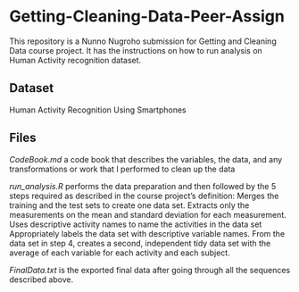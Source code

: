 # Getting-Cleaning-Data-Peer-Assign

This repository is a Nunno Nugroho submission for Getting and Cleaning Data course project. It has the instructions on how to run analysis on Human Activity recognition dataset.

## Dataset
Human Activity Recognition Using Smartphones

## Files
*CodeBook.md* a code book that describes the variables, the data, and any transformations or work that I performed to clean up the data

*run_analysis.R* performs the data preparation and then followed by the 5 steps required as described in the course project’s definition:
Merges the training and the test sets to create one data set.
Extracts only the measurements on the mean and standard deviation for each measurement.
Uses descriptive activity names to name the activities in the data set
Appropriately labels the data set with descriptive variable names.
From the data set in step 4, creates a second, independent tidy data set with the average of each variable for each activity and each subject.

*FinalData.txt* is the exported final data after going through all the sequences described above.
